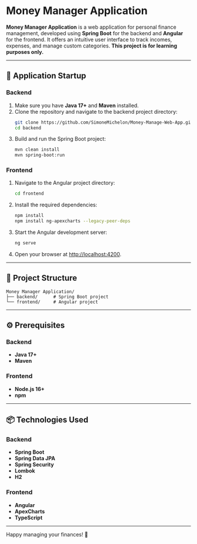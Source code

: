 # Money Manager Application

**Money Manager Application** is a web application for personal finance management, developed using **Spring Boot** for the backend and **Angular** for the frontend. It offers an intuitive user interface to track incomes, expenses, and manage custom categories. **This project is for learning purposes only.**

---

## 🚀 Application Startup

### Backend
1. Make sure you have **Java 17+** and **Maven** installed.
2. Clone the repository and navigate to the backend project directory:
   ```bash
   git clone https://github.com/SimoneMichelon/Money-Manage-Web-App.git
   cd backend
   ```
3. Build and run the Spring Boot project:
   ```bash
   mvn clean install
   mvn spring-boot:run
   ```

### Frontend
1. Navigate to the Angular project directory:
   ```bash
   cd frontend
   ```
2. Install the required dependencies:
   ```bash
   npm install
   npm install ng-apexcharts --legacy-peer-deps
   ```
3. Start the Angular development server:
   ```bash
   ng serve
   ```
4. Open your browser at [http://localhost:4200](http://localhost:4200).

---

## 📁 Project Structure

```plaintext
Money Manager Application/
├── backend/      # Spring Boot project
└── frontend/     # Angular project
```

---

## ⚙️ Prerequisites

### Backend
- **Java 17+**
- **Maven**

### Frontend
- **Node.js 16+**
- **npm**

---

## 📦 Technologies Used

### Backend
- **Spring Boot**
- **Spring Data JPA**
- **Spring Security**
- **Lombok**
- **H2**

### Frontend
- **Angular**
- **ApexCharts**
- **TypeScript**
  
---
Happy managing your finances! 💸

